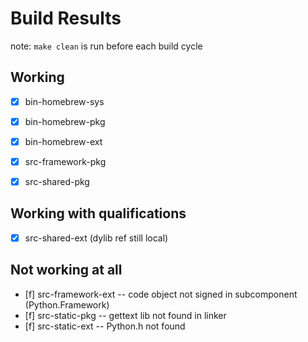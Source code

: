 # Build Results

note: `make clean` is run before each build cycle

## Working

- [x] bin-homebrew-sys
- [x] bin-homebrew-pkg
- [x] bin-homebrew-ext

- [x] src-framework-pkg

- [x] src-shared-pkg

## Working with qualifications

- [x] src-shared-ext (dylib ref still local)

## Not working at all

- [f] src-framework-ext -- code object not signed in subcomponent (Python.Framework)
- [f] src-static-pkg -- gettext lib not found in linker
- [f] src-static-ext -- Python.h not found

